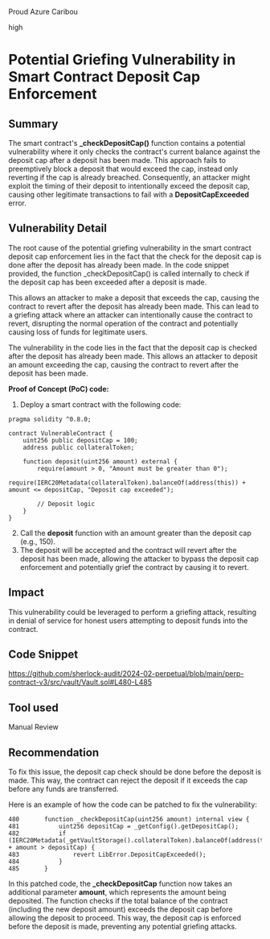 Proud Azure Caribou

high

# Potential Griefing Vulnerability in Smart Contract Deposit Cap Enforcement

## Summary
The smart contract's **_checkDepositCap()** function contains a potential vulnerability where it only checks the contract's current balance against the deposit cap after a deposit has been made. This approach fails to preemptively block a deposit that would exceed the cap, instead only reverting if the cap is already breached. Consequently, an attacker might exploit the timing of their deposit to intentionally exceed the deposit cap, causing other legitimate transactions to fail with a **DepositCapExceeded** error. 
## Vulnerability Detail
The root cause of the potential griefing vulnerability in the smart contract deposit cap enforcement lies in the fact that the check for the deposit cap is done after the deposit has already been made. In the code snippet provided, the function _checkDepositCap() is called internally to check if the deposit cap has been exceeded after a deposit is made.

This allows an attacker to make a deposit that exceeds the cap, causing the contract to revert after the deposit has already been made. This can lead to a griefing attack where an attacker can intentionally cause the contract to revert, disrupting the normal operation of the contract and potentially causing loss of funds for legitimate users.

The vulnerability in the code lies in the fact that the deposit cap is checked after the deposit has already been made. This allows an attacker to deposit an amount exceeding the cap, causing the contract to revert after the deposit has been made.

**Proof of Concept (PoC) code:**

1. Deploy a smart contract with the following code:

```solidity
pragma solidity ^0.8.0;

contract VulnerableContract {
    uint256 public depositCap = 100;
    address public collateralToken;

    function deposit(uint256 amount) external {
        require(amount > 0, "Amount must be greater than 0");
        require(IERC20Metadata(collateralToken).balanceOf(address(this)) + amount <= depositCap, "Deposit cap exceeded");
        
        // Deposit logic
    }
}
```
2. Call the **deposit** function with an amount greater than the deposit cap (e.g., 150).
3. The deposit will be accepted and the contract will revert after the deposit has been made, allowing the attacker to bypass the deposit cap enforcement and potentially grief the contract by causing it to revert.

## Impact
 This vulnerability could be leveraged to perform a griefing attack, resulting in denial of service for honest users attempting to deposit funds into the contract.
## Code Snippet
https://github.com/sherlock-audit/2024-02-perpetual/blob/main/perp-contract-v3/src/vault/Vault.sol#L480-L485
## Tool used

Manual Review

## Recommendation
To fix this issue, the deposit cap check should be done before the deposit is made. This way, the contract can reject the deposit if it exceeds the cap before any funds are transferred.

Here is an example of how the code can be patched to fix the vulnerability:

```solidity
480       function _checkDepositCap(uint256 amount) internal view {
481           uint256 depositCap = _getConfig().getDepositCap();
482           if (IERC20Metadata(_getVaultStorage().collateralToken).balanceOf(address(this)) + amount > depositCap) {
483               revert LibError.DepositCapExceeded();
484           }
485       }
```
In this patched code, the **_checkDepositCap** function now takes an additional parameter **amount**, which represents the amount being deposited. The function checks if the total balance of the contract (including the new deposit amount) exceeds the deposit cap before allowing the deposit to proceed. This way, the deposit cap is enforced before the deposit is made, preventing any potential griefing attacks.